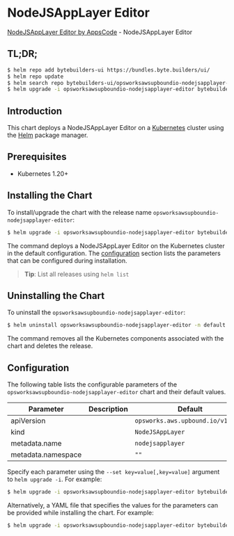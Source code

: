 # NodeJSAppLayer Editor

[NodeJSAppLayer Editor by AppsCode](https://byte.builders) - NodeJSAppLayer Editor

## TL;DR;

```bash
$ helm repo add bytebuilders-ui https://bundles.byte.builders/ui/
$ helm repo update
$ helm search repo bytebuilders-ui/opsworksawsupboundio-nodejsapplayer-editor --version=v0.4.18
$ helm upgrade -i opsworksawsupboundio-nodejsapplayer-editor bytebuilders-ui/opsworksawsupboundio-nodejsapplayer-editor -n default --create-namespace --version=v0.4.18
```

## Introduction

This chart deploys a NodeJSAppLayer Editor on a [Kubernetes](http://kubernetes.io) cluster using the [Helm](https://helm.sh) package manager.

## Prerequisites

- Kubernetes 1.20+

## Installing the Chart

To install/upgrade the chart with the release name `opsworksawsupboundio-nodejsapplayer-editor`:

```bash
$ helm upgrade -i opsworksawsupboundio-nodejsapplayer-editor bytebuilders-ui/opsworksawsupboundio-nodejsapplayer-editor -n default --create-namespace --version=v0.4.18
```

The command deploys a NodeJSAppLayer Editor on the Kubernetes cluster in the default configuration. The [configuration](#configuration) section lists the parameters that can be configured during installation.

> **Tip**: List all releases using `helm list`

## Uninstalling the Chart

To uninstall the `opsworksawsupboundio-nodejsapplayer-editor`:

```bash
$ helm uninstall opsworksawsupboundio-nodejsapplayer-editor -n default
```

The command removes all the Kubernetes components associated with the chart and deletes the release.

## Configuration

The following table lists the configurable parameters of the `opsworksawsupboundio-nodejsapplayer-editor` chart and their default values.

|     Parameter      | Description |                   Default                    |
|--------------------|-------------|----------------------------------------------|
| apiVersion         |             | <code>opsworks.aws.upbound.io/v1beta1</code> |
| kind               |             | <code>NodeJSAppLayer</code>                  |
| metadata.name      |             | <code>nodejsapplayer</code>                  |
| metadata.namespace |             | <code>""</code>                              |


Specify each parameter using the `--set key=value[,key=value]` argument to `helm upgrade -i`. For example:

```bash
$ helm upgrade -i opsworksawsupboundio-nodejsapplayer-editor bytebuilders-ui/opsworksawsupboundio-nodejsapplayer-editor -n default --create-namespace --version=v0.4.18 --set apiVersion=opsworks.aws.upbound.io/v1beta1
```

Alternatively, a YAML file that specifies the values for the parameters can be provided while
installing the chart. For example:

```bash
$ helm upgrade -i opsworksawsupboundio-nodejsapplayer-editor bytebuilders-ui/opsworksawsupboundio-nodejsapplayer-editor -n default --create-namespace --version=v0.4.18 --values values.yaml
```
